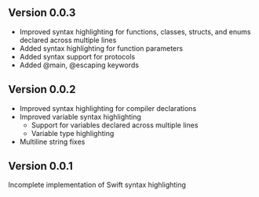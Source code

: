 ## Version 0.0.3

* Improved syntax highlighting for functions, classes, structs, and enums declared across multiple lines
* Added syntax highlighting for function parameters
* Added syntax support for protocols
* Added @main, @escaping keywords

## Version 0.0.2

* Improved syntax highlighting for compiler declarations
* Improved variable syntax highlighting
    * Support for variables declared across multiple lines
    * Variable type highlighting
* Multiline string fixes

## Version 0.0.1

Incomplete implementation of Swift syntax highlighting
